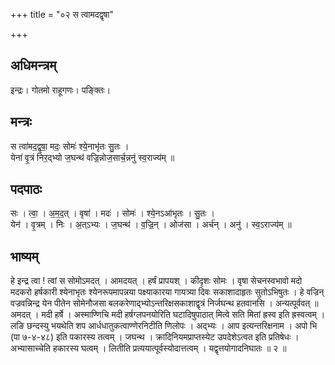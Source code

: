 +++
title = "०२ स त्वामदद्वृषा"

+++
## अधिमन्त्रम्
इन्द्रः। गोतमो राहूगणः। पङ्क्तिः।

## मन्त्रः
स त्वा॑मद॒द्वृषा॒ मदः॒ सोमः॑ श्ये॒नाभृ॑तः सु॒तः ।  
येना॑ वृ॒त्रं निर॒द्भ्यो ज॒घन्थ॑ वज्रि॒न्नोज॒सार्च॒न्ननु॑ स्व॒राज्य॑म् ॥

## पदपाठः
सः । त्वा॒ । अ॒म॒द॒त् । वृषा॑ । मदः॑ । सोमः॑ । श्ये॒नऽआ॑भृतः । सु॒तः ।  
येन॑ । वृ॒त्रम् । निः । अ॒त्ऽभ्यः । ज॒घन्थ॑ । व॒ज्रि॒न् । ओज॑सा । अर्च॑न् । अनु॑ । स्व॒ऽराज्य॑म् ॥

## भाष्यम्
हे इन्द्र त्वा ! त्वां स सोमोऽमदत् । आमदयत् । हर्षं प्रापयश् । कीदृशः सोमः । वृषा सेचनस्वभावो मदो मदकरो हर्षकारी श्येनाभृतः श्येनरूपमापन्नया पक्ष्याकारया गायत्र्या दिवः सकाशादाहृतः सुतोऽभिषुतः । हे वज्रिन् वज्रवन्निन्द्र येन पीतेन सोमेनौजसा बलकरेणाद्भ्योऽन्तरिक्षसकाशाद्वृत्रं निर्जघन्थ हतवानसि । अन्यत्पूर्ववत् ॥ अमदत् । मदी हर्षे । अस्माण्णिचि मदी हर्षग्लपनयोरिति घटादिषुपाठात् मित्वे सति मितां ह्रस्व इति ह्रस्वत्वम् । लङि छन्दस्यु भयथेति शप आर्धधातुकत्वाण्णेरनिटीति णिलोपः । अद्भ्यः । आप इत्यन्तरिक्षनाम । अपो भि (पा ७-४-४८) इति पकारस्य तत्वम् । जघन्थ । क्रादिनियमप्राप्तस्येट उपदेशेऽत्वत इति प्रतिषेधः । अभ्यासाच्चेति हकारस्य घत्वम् । लितीति प्रत्ययात्पूर्वस्योदात्तत्वम् । यद्वृत्तयोगादनिघातः ॥ २ ॥